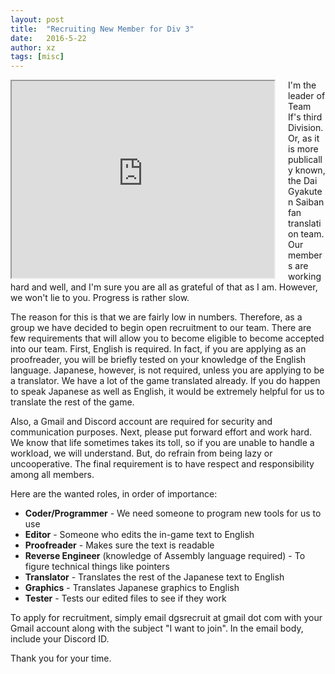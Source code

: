 ```yaml
---
layout: post
title:  "Recruiting New Member for Div 3"
date:   2016-5-22
author: xz
tags: [misc]
---
```


<div style="float: left; margin-right: 20px;">
    <iframe width="420" height="315" src="http://www.youtube.com/embed/YXiQh76bNyE">
    </iframe>
</div>

I'm the leader of Team If's third Division. Or, as it is more publically known, the Dai Gyakuten Saiban fan translation team.
Our members are working hard and well, and I'm sure you are all as grateful of that as I am. However, we won't lie to you. Progress is rather slow.

The reason for this is that we are fairly low in numbers. Therefore, as a group we have decided to begin open recruitment to our team. There are few requirements that will allow you to become eligible to become accepted into our team. First, English is required. In fact, if you are applying as an proofreader, you will be briefly tested on your knowledge of the English language. Japanese, however, is not required, unless you are applying to be a translator. We have a lot of the game translated already. If you do happen to speak Japanese as well as English, it would be extremely helpful for us to translate the rest of the game. 

Also, a Gmail and Discord account are required for security and communication purposes. Next, please put forward effort and work hard. We know that life sometimes takes its toll, so if you are unable to handle a workload, we will understand.
But, do refrain from being lazy or uncooperative. The final requirement is to have respect and responsibility among all members.

Here are the wanted roles, in order of importance:

* **Coder/Programmer** - We need someone to program new tools for us to use  
* **Editor** - Someone who edits the in-game text to English  
* **Proofreader** - Makes sure the text is readable  
* **Reverse Engineer** (knowledge of Assembly language required) - To figure technical things like pointers  
* **Translator** - Translates the rest of the Japanese text to English  
* **Graphics** - Translates Japanese graphics to English  
* **Tester** - Tests our edited files to see if they work  

To apply for recruitment, simply email dgsrecruit at gmail dot com with your Gmail account along with the subject "I want to join". In the email body, include your Discord ID.

Thank you for your time.